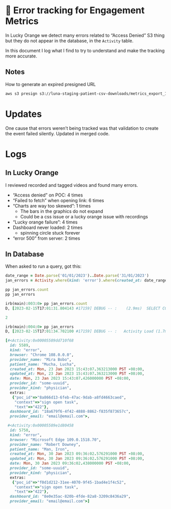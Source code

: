 # 🐞 Error tracking for Engagement Metrics

In Lucky Orange we detect many errors related to “Access Denied” S3 thing but they do not appear in the database, in the `Activity` table.

In this document I log what I find to try to understand and make the tracking more accurate.

## Notes

How to generate an expired presigned URL
```bash
aws s3 presign s3://luna-staging-patient-csv-downloads/metrics_export_1665063833.csv --expires-in 300
```


# Updates

One cause that errors weren’t being tracked was that validation to create the event failed silently. Updated in merged code.

# Logs

## In Lucky Orange

I reviewed recorded and tagged videos and found many errors.

- “Access denied” on POC: 4 times
- “Failed to fetch” when opening link: 6 times
- “Charts are way too skewed”: 1 times
    - The bars in the graphics do not expand
    - Could be a css issue or a lucky orange issue with recordings
- “Lucky orange failure”: 4 times
- Dashboard never loaded: 2 times
    - spinning circle stuck forever
- “error 500” from server: 2 times

## In Database

When asked to run a query, got this:
```ruby
date_range = Date.parse('01/01/2023')..Date.parse('31/01/2023')
jan_errors = Activity.where(kind: 'error').where(created_at: date_range)

pp jan_errors.count
pp jan_errors

irb(main):003:0> pp jan_errors.count
D, [2023-02-15T17:01:31.804143 #17159] DEBUG -- :    (2.9ms)  SELECT COUNT(*) FROM "activities" WHERE "activities"."kind" = $1 AND "activities"."created_at" BETWEEN $2 AND $3  [["kind", "error"], ["created_at", "2023-01-01"], ["created_at", "2023-01-31"]]

2

irb(main):004:0> pp jan_errors
D, [2023-02-15T17:01:34.702100 #17159] DEBUG -- :   Activity Load (1.7ms)  SELECT "activities".* FROM "activities" WHERE "activities"."kind" = $1 AND "activities"."created_at" BETWEEN $2 AND $3  [["kind", "error"], ["created_at", "2023-01-01"], ["created_at", "2023-01-31"]]

[#<Activity:0x00005589dd710f68
  id: 5589,
  kind: "error",
  browser: "Chrome 108.0.0.0",
  provider_name: "Mira Bobo",
  patient_name: "Mucha, Lucha",
  created_at: Mon, 23 Jan 2023 15:43:07.363213000 PST -08:00,
  updated_at: Mon, 23 Jan 2023 15:43:07.363213000 PST -08:00,
  date: Mon, 23 Jan 2023 15:43:07.426000000 PST -08:00,
  provider_id: "some-uuuid",
  provider_kind: "physician",
  extras:
   {"poc_id"=>"8a866d13-6feb-47ac-9dab-a8fd4663caed",
	"context"=>"sign open task",
	"text"=>"422"},
  dashboard_id: "18a679f6-4f42-4888-8862-f835f873657c",
  provider_email: "email@email.com">,

 #<Activity:0x00005589e1d80458
  id: 5750,
  kind: "error",
  browser: "Microsoft Edge 109.0.1518.70",
  provider_name: "Robert Downey",
  patient_name: "Man, Iron",
  created_at: Mon, 30 Jan 2023 09:36:02.576291000 PST -08:00,
  updated_at: Mon, 30 Jan 2023 09:36:02.576291000 PST -08:00,
  date: Mon, 30 Jan 2023 09:36:02.438000000 PST -08:00,
  provider_id: "some-uuuid",
  provider_kind: "physician",
  extras:
   {"poc_id"=>"f0d1d212-31ee-4070-9f45-1bad4e1f4c52",
	"context"=>"sign open task",
	"text"=>"422"},
  dashboard_id: "8e0e35ac-820b-4fde-82a8-3209c8436a29",
  provider_email: "email@email.com">]
```